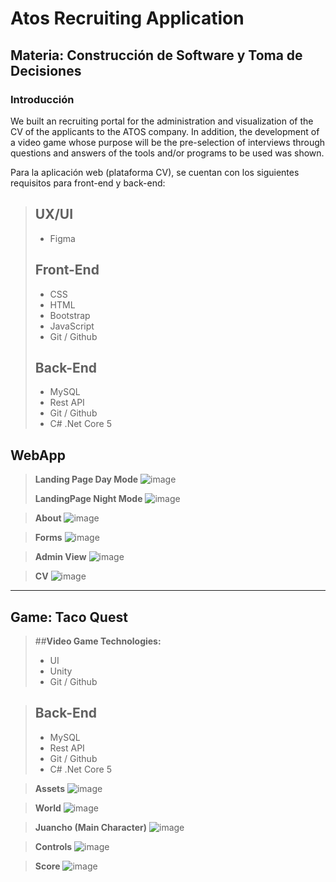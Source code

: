 # **Atos Recruiting Application**

## **Materia:** Construcción de Software y Toma de Decisiones

### Introducción

We built an recruiting portal for the administration and visualization of the CV of the applicants to the ATOS company. In addition, the development of a video game whose purpose will be the pre-selection of interviews through questions and answers of the tools and/or programs to be used was shown.

Para la aplicación web (plataforma CV), se cuentan con los siguientes requisitos para front-end y back-end:

> ## **UX/UI**
> - Figma
>
> ## **Front-End**
> - CSS
> - HTML
> - Bootstrap
> - JavaScript
> - Git / Github
> 
>  ## **Back-End**
> - MySQL
> - Rest API
> - Git / Github
> - C# .Net Core 5



## WebApp

>  **Landing Page Day Mode**
> ![image](https://res.cloudinary.com/dxzqahpnn/image/upload/v1655196216/gamestart_wwpfig.png)
> 
> **LandingPage Night Mode**
> ![image](https://res.cloudinary.com/dxzqahpnn/image/upload/v1655196838/Landing_Page_zux3lu.png)

> **About**
> ![image](https://res.cloudinary.com/dxzqahpnn/image/upload/v1655197405/About_quabk9.png)

> **Forms**
> ![image](https://res.cloudinary.com/dxzqahpnn/image/upload/v1655196827/forms_tjobgx.png)

> **Admin View**
> ![image](https://res.cloudinary.com/dxzqahpnn/image/upload/v1655196826/AdminView_t6m1np.png)

> **CV**
>![image](https://res.cloudinary.com/dxzqahpnn/image/upload/v1655196827/CV_dybnw3.png)

---

## Game: Taco Quest 

> ##**Video Game Technologies:**
> - UI
> - Unity
> - Git / Github

> ## **Back-End**
> - MySQL
> - Rest API
> - Git / Github
> - C# .Net Core 5


>**Assets**
>![image](https://res.cloudinary.com/dxzqahpnn/image/upload/v1655197645/Sprites_vkbbfd.jpg)

>**World**
>![image](https://res.cloudinary.com/dxzqahpnn/image/upload/v1655198136/WhatsApp_Image_2022-06-14_at_4.10.42_AM_xrrtvl.jpg)

>**Juancho (Main Character)**
>![image](https://res.cloudinary.com/dxzqahpnn/image/upload/v1655197960/JUANCHO_ioqdnq.jpg)

>**Controls**
>![image](https://res.cloudinary.com/dxzqahpnn/image/upload/v1655198121/controls_sawfac.png)


>**Score**
>![image](https://res.cloudinary.com/dxzqahpnn/image/upload/v1655198127/score_o8htp1.png)

